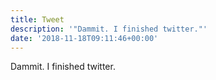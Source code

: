 ```yaml
---
title: Tweet
description: '"Dammit. I finished twitter."'
date: '2018-11-18T09:11:46+00:00'
---
```

Dammit. I finished twitter.

